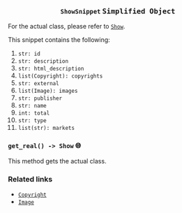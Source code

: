 <h3 align="center"><code>ShowSnippet</code> <kbd>Simplified Object</kbd></h3>

For the actual class, please refer to [`Show`](https://github.com/creuserr/crespot/tree/main/docs/group/show).

This snippet contains the following:
1. `str: id`
2. `str: description`
3. `str: html_description`
4. `list(Copyright): copyrights`
5. `str: external`
6. `list(Image): images`
7. `str: publisher`
8. `str: name`
9. `int: total`
10. `str: type`
11. `list(str): markets`

### `get_real() -> Show` <kbd>:globe_with_meridians:</kbd>
This method gets the actual class.

### Related links

- [`Copyright`](https://github.com/creuserr/crespot/tree/main/docs/detail/copyright)
- [`Image`](https://github.com/creuserr/crespot/tree/main/docs/detail/image)